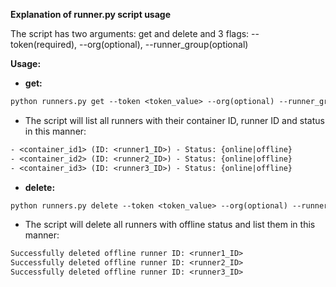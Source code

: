 **Explanation of runner.py script usage**

The script has two arguments: get and delete and 3 flags: --token(required), --org(optional), --runner\_group(optional)



**Usage:**&#x20;

* **get:**

```txt
python runners.py get --token <token_value> --org(optional) --runner_group(optional)
```

* The script will list all runners with their container ID, runner ID and status in this manner:&#x9;

```txt
- <container_id1> (ID: <runner1_ID>) - Status: {online|offline}
- <container_id2> (ID: <runner2_ID>) - Status: {online|offline}
- <container_id3> (ID: <runner3_ID>) - Status: {online|offline}
```

* **delete:**

```txt
python runners.py delete --token <token_value> --org(optional) --runner_group(optional)
```

* The script will delete all runners with offline status and list them in this manner:

```txt
Successfully deleted offline runner ID: <runner1_ID>
Successfully deleted offline runner ID: <runner2_ID>
Successfully deleted offline runner ID: <runner3_ID>
```
